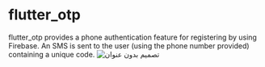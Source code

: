 # flutter_otp
flutter_otp provides a phone authentication feature for registering by using Firebase. An SMS is sent to the user (using the phone number provided) containing a unique code.
![تصميم بدون عنوان](https://user-images.githubusercontent.com/86656349/233832012-c99e0cce-5aa2-4d44-8c12-b7f841dfe853.jpg)
